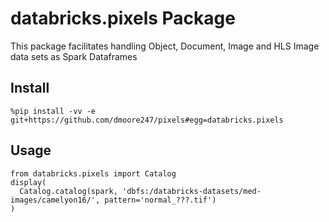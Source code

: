 # databricks.pixels Package

This package facilitates handling Object, Document, Image and HLS Image data sets as Spark Dataframes


## Install
`%pip install -vv -e git+https://github.com/dmoore247/pixels#egg=databricks.pixels`

## Usage

```
from databricks.pixels import Catalog
display(
  Catalog.catalog(spark, 'dbfs:/databricks-datasets/med-images/camelyon16/', pattern='normal_???.tif')
)
```
